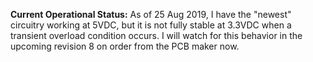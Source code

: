 **Current Operational Status:** As of 25 Aug 2019, I have the "newest" circuitry working at 5VDC, but it is not fully stable at 3.3VDC when a transient overload condition occurs.   I will watch for this behavior in the upcoming revision 8 on order from the PCB maker now.
